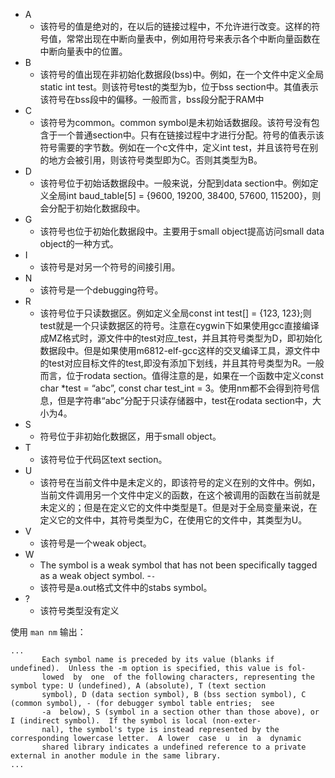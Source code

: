 
- A 
  - 该符号的值是绝对的，在以后的链接过程中，不允许进行改变。这样的符号值，常常出现在中断向量表中，例如用符号来表示各个中断向量函数在中断向量表中的位置。
- B 
  - 该符号的值出现在非初始化数据段(bss)中。例如，在一个文件中定义全局static int test。则该符号test的类型为b，位于bss section中。其值表示该符号在bss段中的偏移。一般而言，bss段分配于RAM中
- C 
  - 该符号为common。common symbol是未初始话数据段。该符号没有包含于一个普通section中。只有在链接过程中才进行分配。符号的值表示该符号需要的字节数。例如在一个c文件中，定义int test，并且该符号在别的地方会被引用，则该符号类型即为C。否则其类型为B。
- D 
  - 该符号位于初始话数据段中。一般来说，分配到data section中。例如定义全局int baud_table[5] = {9600, 19200, 38400, 57600, 115200}，则会分配于初始化数据段中。
- G 
  - 该符号也位于初始化数据段中。主要用于small object提高访问small data object的一种方式。
- I 
  - 该符号是对另一个符号的间接引用。
- N 
  - 该符号是一个debugging符号。
- R 
  - 该符号位于只读数据区。例如定义全局const int test[] = {123, 123};则test就是一个只读数据区的符号。注意在cygwin下如果使用gcc直接编译成MZ格式时，源文件中的test对应_test，并且其符号类型为D，即初始化数据段中。但是如果使用m6812-elf-gcc这样的交叉编译工具，源文件中的test对应目标文件的test,即没有添加下划线，并且其符号类型为R。一般而言，位于rodata section。值得注意的是，如果在一个函数中定义const char *test = “abc”, const char test_int = 3。使用nm都不会得到符号信息，但是字符串“abc”分配于只读存储器中，test在rodata section中，大小为4。
- S 
  - 符号位于非初始化数据区，用于small object。
- T 
  - 该符号位于代码区text section。
- U 
  - 该符号在当前文件中是未定义的，即该符号的定义在别的文件中。例如，当前文件调用另一个文件中定义的函数，在这个被调用的函数在当前就是未定义的；但是在定义它的文件中类型是T。但是对于全局变量来说，在定义它的文件中，其符号类型为C，在使用它的文件中，其类型为U。
- V 
  - 该符号是一个weak object。
- W 
  - The symbol is a weak symbol that has not been specifically tagged as a weak object symbol.
-`-` 
  - 该符号是a.out格式文件中的stabs symbol。
- ? 
  - 该符号类型没有定义


使用 `man nm` 输出：

```
...
       Each symbol name is preceded by its value (blanks if undefined).  Unless the -m option is specified, this value is fol-
       lowed  by  one  of the following characters, representing the symbol type: U (undefined), A (absolute), T (text section
       symbol), D (data section symbol), B (bss section symbol), C (common symbol), - (for debugger symbol table entries;  see
       -a  below), S (symbol in a section other than those above), or I (indirect symbol).  If the symbol is local (non-exter-
       nal), the symbol's type is instead represented by the corresponding lowercase letter.  A lower  case  u  in  a  dynamic
       shared library indicates a undefined reference to a private external in another module in the same library.
...
```